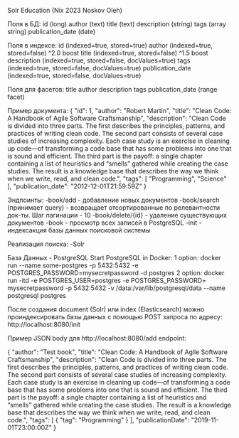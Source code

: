 Solr Education (Nix 2023 Noskov Oleh)

Поля в БД:
id (long)
author (text)
title (text)
description (string)
tags (array string)
publication_date (date)

Поля в индексе:
id (indexed=true, stored=true)
author (indexed=true, stored=false) ^2.0 boost
title (indexed=true, stored=false) ^1.5 boost
description (indexed=true, stored=false, docValues=true)
tags (indexed=true, stored=false, docValues=true)
publication_date (indexed=true, stored=false, docValues=true)

Поля для фасетов:
title
author
description
tags
publication_date (range facet)

Пример документа:
{
"id": 1,
"author": "Robert Martin",
"title": "Clean Code: A Handbook of Agile Software Craftsmanship",
"description": "Clean Code is divided into three parts. The first describes the principles, patterns, and practices of writing clean code.
The second part consists of several case studies of increasing complexity.
Each case study is an exercise in cleaning up code—of transforming a code base that has some problems into one that is sound and efficient.
The third part is the payoff: a single chapter containing a list of heuristics and “smells” gathered while creating the case studies.
The result is a knowledge base that describes the way we think when we write, read, and clean code.",
"tags": [
"Programming",
"Science"
],
"publication_date": "2012-12-01T21:59:59Z"
}

Эндпоинты:
-book/add - добавление новых документов
-book/search (принимает query) - возвращает отсортированные по релевантности док-ты. Шаг пагинации - 10
-book/delete/{id} - удаление существующих документов
-book - просмотр всех записей в PostgreSQL
-init - индексакция базы данных поисковой системы

Реализация поиска:
-Solr

База Данных - PostgreSQL
Start PostgreSQL in Docker:
1 option: docker run --name some-postgres -p 5432:5432 -e POSTGRES_PASSWORD=mysecretpassword -d postgres
2 option: docker run -itd -e POSTGRES_USER=postgres -e POSTGRES_PASSWORD= mysecretpassword -p 5432:5432 -v /data:/var/lib/postgresql/data --name postgresql postgres

После создания document (Solr) или index (Elasticsearch) можно проиндексировать базы данных с помощью POST запроса по адресу: http://localhost:8080/init

Пример JSON body для http://localhost:8080/add endpoint:

{
"author": "Test book",
"title": "Clean Code: A Handbook of Agile Software Craftsmanship",
"description": "Clean Code is divided into three parts. The first describes the principles, patterns, and practices of writing clean code. The second part consists of several case studies of increasing complexity. Each case study is an exercise in cleaning up code—of transforming a code base that has some problems into one that is sound and efficient. The third part is the payoff: a single chapter containing a list of heuristics and “smells” gathered while creating the case studies. The result is a knowledge base that describes the way we think when we write, read, and clean code.",
"tags": [
{
"tag": "Programming"
}
],
"publicationDate": "2019-11-01T23:00:00Z"
}
